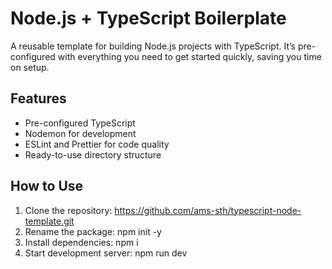 # Node.js + TypeScript Boilerplate

A reusable template for building Node.js projects with TypeScript. It’s pre-configured with everything you need to get started quickly, saving you time on setup.

## Features
- Pre-configured TypeScript
- Nodemon for development
- ESLint and Prettier for code quality
- Ready-to-use directory structure

## How to Use

1. Clone the repository: https://github.com/ams-sth/typescript-node-template.git
2. Rename the package: npm init -y
3. Install dependencies: npm i
4. Start development server: npm run dev

